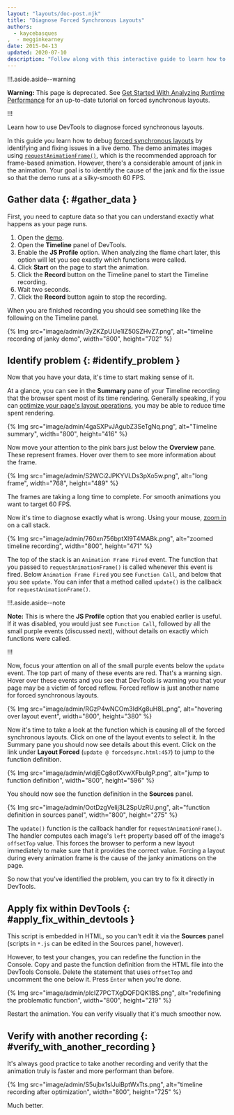 ```yaml
---
layout: "layouts/doc-post.njk"
title: "Diagnose Forced Synchronous Layouts"
authors:
  - kaycebasques
,  - megginkearney
date: 2015-04-13
updated: 2020-07-10
description: "Follow along with this interactive guide to learn how to use DevTools to diagnose forced synchronous layouts."
---
```


!!!.aside.aside--warning

**Warning:** This page is deprecated. See [Get Started With Analyzing Runtime Performance][1] for an
up-to-date tutorial on forced synchronous layouts.

!!!

Learn how to use DevTools to diagnose forced synchronous layouts.

In this guide you learn how to debug [forced synchronous layouts][2] by identifying and fixing
issues in a live demo. The demo animates images using [`requestAnimationFrame()`][3], which is the
recommended approach for frame-based animation. However, there's a considerable amount of jank in
the animation. Your goal is to identify the cause of the jank and fix the issue so that the demo
runs at a silky-smooth 60 FPS.

## Gather data {: #gather_data }

First, you need to capture data so that you can understand exactly what happens as your page runs.

1.  Open the [demo][4].
2.  Open the **Timeline** panel of DevTools.
3.  Enable the **JS Profile** option. When analyzing the flame chart later, this option will let you
    see exactly which functions were called.
4.  Click **Start** on the page to start the animation.
5.  Click the **Record** button on the Timeline panel to start the Timeline recording.
6.  Wait two seconds.
7.  Click the **Record** button again to stop the recording.

When you are finished recording you should see something like the following on the Timeline panel.

{% Img src="image/admin/3yZKZpUUe1lZ50SZHvZ7.png", alt="timeline recording of janky demo", width="800", height="702" %}

## Identify problem {: #identify_problem }

Now that you have your data, it's time to start making sense of it.

At a glance, you can see in the **Summary** pane of your Timeline recording that the browser spent
most of its time rendering. Generally speaking, if you can [optimize your page's layout
operations][5], you may be able to reduce time spent rendering.

{% Img src="image/admin/4gaSXPvJAgubZ3SeTgNq.png", alt="Timeline summary", width="800", height="416" %}

Now move your attention to the pink bars just below the **Overview** pane. These represent frames.
Hover over them to see more information about the frame.

{% Img src="image/admin/S2WCi2JPKYVLDs3pXo5w.png", alt="long frame", width="768", height="489" %}

The frames are taking a long time to complete. For smooth animations you want to target 60 FPS.

Now it's time to diagnose exactly what is wrong. Using your mouse, [zoom in][6] on a call stack.

{% Img src="image/admin/760xn756bptXl9T4MABk.png", alt="zoomed timeline recording", width="800", height="471" %}

The top of the stack is an `Animation Frame Fired` event. The function that you passed to
`requestAnimationFrame()` is called whenever this event is fired. Below `Animation Frame Fired` you
see `Function Call`, and below that you see `update`. You can infer that a method called `update()`
is the callback for `requestAnimationFrame()`.

!!!.aside.aside--note

**Note:** This is where the **JS Profile** option that you enabled earlier is useful. If it was
disabled, you would just see `Function Call`, followed by all the small purple events (discussed
next), without details on exactly which functions were called.

!!!

Now, focus your attention on all of the small purple events below the `update` event. The top part
of many of these events are red. That's a warning sign. Hover over these events and you see that
DevTools is warning you that your page may be a victim of forced reflow. Forced reflow is just
another name for forced synchronous layouts.

{% Img src="image/admin/RGzP4wNCOm3IdKg8uH8L.png", alt="hovering over layout event", width="800", height="380" %}

Now it's time to take a look at the function which is causing all of the forced synchronous layouts.
Click on one of the layout events to select it. In the Summary pane you should now see details about
this event. Click on the link under **Layout Forced** (`update @ forcedsync.html:457`) to jump to
the function definition.

{% Img src="image/admin/wldjECg8ofXvwXFbuIgP.png", alt="jump to function definition", width="800", height="596" %}

You should now see the function definition in the **Sources** panel.

{% Img src="image/admin/OotDzgVelij3L2SpUzRU.png", alt="function definition in sources panel", width="800", height="275" %}

The `update()` function is the callback handler for `requestAnimationFrame()`. The handler computes
each image's `left` property based off of the image's `offsetTop` value. This forces the browser to
perform a new layout immediately to make sure that it provides the correct value. Forcing a layout
during every animation frame is the cause of the janky animations on the page.

So now that you've identified the problem, you can try to fix it directly in DevTools.

## Apply fix within DevTools {: #apply_fix_within_devtools }

This script is embedded in HTML, so you can't edit it via the **Sources** panel (scripts in `*.js`
can be edited in the Sources panel, however).

However, to test your changes, you can redefine the function in the Console. Copy and paste the
function definition from the HTML file into the DevTools Console. Delete the statement that uses
`offsetTop` and uncomment the one below it. Press `Enter` when you're done.

{% Img src="image/admin/plcIZ7PCTXgDQFDQK1BS.png", alt="redefining the problematic function", width="800", height="219" %}

Restart the animation. You can verify visually that it's much smoother now.

## Verify with another recording {: #verify_with_another_recording }

It's always good practice to take another recording and verify that the animation truly is faster
and more performant than before.

{% Img src="image/admin/S5ujbx1slJuiBptWxTts.png", alt="timeline recording after optimization", width="800", height="725" %}

Much better.

[1]: /web/tools/chrome-devtools/evaluate-performance
[2]:
  /web/fundamentals/performance/rendering/avoid-large-complex-layouts-and-layout-thrashing#avoid-forced-synchronous-layouts
[3]:
  /web/fundamentals/performance/rendering/optimize-javascript-execution#use-requestanimationframe-for-visual-changes
[4]:
  https://googlesamples.github.io/web-fundamentals/tools/chrome-devtools/rendering-tools/forcedsync.html
[5]: /web/tools/chrome-devtools/profile/rendering-tools/analyze-runtime#layout
[6]: /web/tools/chrome-devtools/profile/evaluate-performance/timeline-tool#zoom
